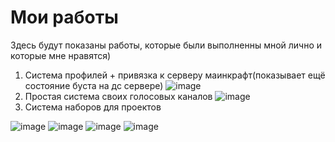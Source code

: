 # Мои работы
Здесь будут показаны работы, которые были выполненны мной лично и которые мне нравятся)

1. Система профилей + привязка к серверу маинкрафт(показывает ещё состояние буста на дс сервере)
![image](https://github.com/Jastickon/MyWorks/assets/128633248/ed764815-cf0b-46ec-b461-fee2418f3312)
2. Простая система своих голосовых каналов
![image](https://github.com/Jastickon/MyWorks/assets/128633248/42d28e44-68b3-4cf5-8ab4-a98ae06b4c98)
3. Система наборов для проектов
   
![image](https://github.com/Jastickon/MyWorks/assets/128633248/d89c6d9f-680b-40d2-a1c6-316699e62a9e)
![image](https://github.com/Jastickon/MyWorks/assets/128633248/e4e38103-aa6d-4393-a0ff-59cf75a9af84)
![image](https://github.com/Jastickon/MyWorks/assets/128633248/4d93fe3b-7dd5-4ab9-bd57-21fc5de58d10)
![image](https://github.com/Jastickon/MyWorks/assets/128633248/d1446399-7b61-42fb-ad62-8dddd6915018)


